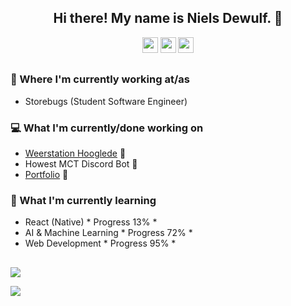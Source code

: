 
<!--
**nielsdewulf/nielsdewulf** is a ✨ _special_ ✨ repository because its `README.md` (this file) appears on your GitHub profile.

Here are some ideas to get you started:

- 🔭 I’m currently working on ...
- 🌱 I’m currently learning ...
- 👯 I’m looking to collaborate on ...
- 🤔 I’m looking for help with ...
- 💬 Ask me about ...
- 📫 How to reach me: ...
- 😄 Pronouns: ...
- ⚡ Fun fact: ...
-->
<h2 align="center" style="border:none;">Hi there! My name is Niels Dewulf. 👋</h2>
<p align='center'>
<a href="https://funergydev.com"><img src="https://img.shields.io/badge/Portfolio-red.svg?style=for-the-badge&logo=data%3Aimage%2Fpng%3Bbase64%2CiVBORw0KGgoAAAANSUhEUgAAA2wAAANsBAMAAADVQjZiAAAAIVBMVEUAAAAAAAAAAAAAAAAAAAAAAAAAAAAAAAAAAAAAAAD%2F%2F%2F9tb27TAAAACXRSTlMAKDIzl5iam81408GLAAAAAWJLR0QKaND0VgAAA%2BFJREFUeNrt0TENhEAURdGdCQLGAw7WFDaQsC0esERNS0cIBSvgV1Twk3MUvLxbpg%2F5VBfIhmzIJhuyIZtsyIZsyCYbsiGbbMiGbLIhG7Ihm2zIhmyyIRuyyYZsyIZssiEbssmGbMgmG7IhG7LJhmzIJhuyIZtsyIZsyCYbsiGbbMiGbLIhG7Ihm2zIhmyyIRuyIZtsyIZssiEbssmGbMiGbLIhG7LJhmzIJhuyIRuyyYZsyCYbsiGbbMiGbMgmG7Ihm2zIhmyyIRuyIZtsyIZssiEbssmGbMiGbLIhG7LJhmzIJhuyIRuyyYZsyCYbsiEbssmGbMgmG7Ihm2zIhmzIJhuyIZtsyIZssiEbsiGbbMiGbLIhG7LJhmzIhmyyIRuyyYZsyCYbsiEbQembE9K5XAAAAAAAAAAAAAAAAAAAAAAAAAAAAAAAAAAAAAAAAAAAAAAAAAAAAAAAAAAAAAAAAAAAAAAAAAAAAAAAAAAAAAAAAAAAAAAAAAAARGVoTgiO38sHdl%2BRov3tA6tGGckmG7Ihm2zIhmyyIRuyIZtsyIZssiEbssmGbMiGbLIhG7LJhmzIJhuyIRuyyYZsyCYbsiGbbMiGbMgmG7Ihm2zIhmyyIRuyIZtsyIZssiEbssmGbMiGbLIhG7LJhmzIhmyyIRuyyYZsyCYbsiEbssmGbMgmG7Ihm2zIhmzIJhuyIZtsyIZssiEbsiGbbMiGbLIhG7LJhmzIhmyyIRuyyYZsyCYbsiEbssmGbMgmG7Ihm2zIhmzIJhuyIZtsyIZsyCYbsiGbbMiGbLIhG7Ihm2zIhmyyIRuyyYZsyIZssiEbssmGbMgmG7IhG7LJhmzIJhuyIZtsZNLNzQnB6QIAAAAAAAAAAAAAAAAAAAAAAAAAAAAAAAAAAAAAAAAAAAAAAAAAAAAAAAAAAAAAAAAAAAAAAAAAAAAAAAAAAAAAAAAAAAAAAAAAIJ%2FSt8c3LJsOd7NNz29YRx1uqi6QDdmQTTZkQzbZkA3ZkE02ZEM22ZAN2WRDNmRDNtmQDdlkQzZkkw3ZkA3ZZEM2ZJMN2ZBNNmRDNmSTDdmQTTZkQzbZkA3ZkE02ZEM22ZAN2WRDNmRDNtmQDdlkQzZkQzbZkA3ZZEM2ZJMN2ZAN2WRDNmSTDdmQTTZkQzZkkw3ZkE02ZEM22ZAN2ZBNNmRDNtmQDdlkQzZkQzbZkA3ZZEM2ZJMN2ZAN2WRDNmSTDdmQTTZkQzZkkw3ZkE02ZEM2ZJMN2ZBNNmRDNtmQDdmQTTZkQzbZkA3ZZEM2ZEM22ZAN2WRDNmSTDdmQDdlkQzZkkw3ZkE02ZEM2gj9wUA7LAccxaQAAAABJRU5ErkJggg%3D%3D" height=25></a> 
<a href="https://twitter.com/FunergyDev"><img src="https://img.shields.io/badge/twitter-%231DA1F2.svg?&style=for-the-badge&logo=twitter&logoColor=white" height=25></a> 
<a href="https://www.linkedin.com/in/niels-dewulf/"><img src="https://img.shields.io/badge/linkedin-%230077B5.svg?&style=for-the-badge&logo=linkedin&logoColor=white" height=25></a> 
</p>
<h2 align="center"></h2>

### 💼 Where I'm currently working at/as
- Storebugs (Student Software Engineer)

### 💻 What I'm currently/done working on
- [Weerstation Hooglede](https://weerstationhooglede.be/)  🚀
- Howest MCT Discord Bot  🚀 
- [Portfolio](https://funergydev.com/)  🚀

### 📖 What I'm currently learning
- React (Native)  * Progress 13% * 
- AI & Machine Learning  * Progress 72% *
- Web Development  * Progress 95% *

<h2 align="center"></h2>

<img src="https://github-readme-stats.vercel.app/api?username=nielsdewulf" />

![](https://komarev.com/ghpvc/?username=nielsdewulf&style=flat-square)
